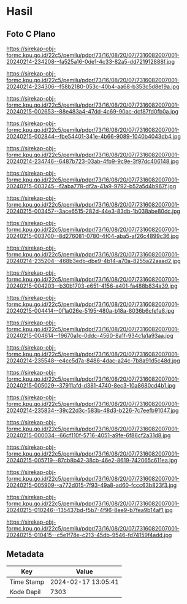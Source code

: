 # Hasil

## Foto C Plano

https://sirekap-obj-formc.kpu.go.id/22c5/pemilu/pdpr/73/16/08/20/07/7316082007001-20240214-234208--fa525a16-0de1-4c33-82a5-dd721912888f.jpg

https://sirekap-obj-formc.kpu.go.id/22c5/pemilu/pdpr/73/16/08/20/07/7316082007001-20240214-234306--f58b2180-053c-40b4-aa68-b353c5d8e19a.jpg

https://sirekap-obj-formc.kpu.go.id/22c5/pemilu/pdpr/73/16/08/20/07/7316082007001-20240215-002653--88e483a4-47dd-4c69-90ac-dcf87fd0fb0a.jpg

https://sirekap-obj-formc.kpu.go.id/22c5/pemilu/pdpr/73/16/08/20/07/7316082007001-20240215-002844--fbe54401-341e-4b66-9089-1040b4043db4.jpg

https://sirekap-obj-formc.kpu.go.id/22c5/pemilu/pdpr/73/16/08/20/07/7316082007001-20240214-234746--6487b723-03ab-4fb9-9c9e-3f97dc406148.jpg

https://sirekap-obj-formc.kpu.go.id/22c5/pemilu/pdpr/73/16/08/20/07/7316082007001-20240215-003245--f2aba778-df2a-41a9-9792-b52a5d4b967f.jpg

https://sirekap-obj-formc.kpu.go.id/22c5/pemilu/pdpr/73/16/08/20/07/7316082007001-20240215-003457--3ace6515-282d-44e3-83db-1b038abe80dc.jpg

https://sirekap-obj-formc.kpu.go.id/22c5/pemilu/pdpr/73/16/08/20/07/7316082007001-20240215-003700--8d276081-0780-4f04-aba5-af26c4899c36.jpg

https://sirekap-obj-formc.kpu.go.id/22c5/pemilu/pdpr/73/16/08/20/07/7316082007001-20240214-235204--468b3edb-dbe9-4b14-a70a-8255a22aaad2.jpg

https://sirekap-obj-formc.kpu.go.id/22c5/pemilu/pdpr/73/16/08/20/07/7316082007001-20240215-004203--b30b1703-e651-4156-a401-fa488b834a39.jpg

https://sirekap-obj-formc.kpu.go.id/22c5/pemilu/pdpr/73/16/08/20/07/7316082007001-20240215-004414--0f1a026e-5195-480a-b18a-8036b6cfe1a8.jpg

https://sirekap-obj-formc.kpu.go.id/22c5/pemilu/pdpr/73/16/08/20/07/7316082007001-20240215-004614--19670a1c-0ddc-4560-8a1f-934c1a1a93aa.jpg

https://sirekap-obj-formc.kpu.go.id/22c5/pemilu/pdpr/73/16/08/20/07/7316082007001-20240214-235548--e4cc5d7a-8486-4dac-a24c-7b8a91d5c48d.jpg

https://sirekap-obj-formc.kpu.go.id/22c5/pemilu/pdpr/73/16/08/20/07/7316082007001-20240215-005029--37911afd-d381-4740-8ec3-10a8680cd4b1.jpg

https://sirekap-obj-formc.kpu.go.id/22c5/pemilu/pdpr/73/16/08/20/07/7316082007001-20240214-235834--39c22d3c-583b-48d3-b226-7c7eefb91047.jpg

https://sirekap-obj-formc.kpu.go.id/22c5/pemilu/pdpr/73/16/08/20/07/7316082007001-20240215-000034--66cf110f-5716-4051-a9fe-6f86cf2a31d8.jpg

https://sirekap-obj-formc.kpu.go.id/22c5/pemilu/pdpr/73/16/08/20/07/7316082007001-20240215-005719--87cb8b42-38cb-46e2-8619-742065c611ea.jpg

https://sirekap-obj-formc.kpu.go.id/22c5/pemilu/pdpr/73/16/08/20/07/7316082007001-20240215-005909--a772d015-7f93-49a8-ad60-fccc63b823f3.jpg

https://sirekap-obj-formc.kpu.go.id/22c5/pemilu/pdpr/73/16/08/20/07/7316082007001-20240215-010246--135437bd-f5b7-4f96-8ee9-b7fea9b14af1.jpg

https://sirekap-obj-formc.kpu.go.id/22c5/pemilu/pdpr/73/16/08/20/07/7316082007001-20240215-010415--c5e1f78e-c213-45db-9546-fd74159f4add.jpg


## Metadata

| Key        | Value               |
| ---------- | ------------------- |
| Time Stamp | 2024-02-17 13:05:41 |
| Kode Dapil | 7303                |



